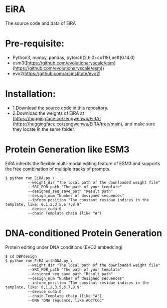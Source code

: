# EiRA
The source code and data of EiRA

# Pre-requisite:
- Python3, numpy, pandas, pytorch(2.6.0+cu118),peft(0.14.0)
- esm3([https://github.com/evolutionaryscale/esm](https://github.com/evolutionaryscale/esm))
- evo2(https://github.com/arcinstitute/evo2)

# Installation:
- 1.Download the source code in this repository.
- 2.Download the weights of EiRA at [https://huggingface.co/zengwenwu/EiRA](https://huggingface.co/zengwenwu/EiRA/tree/main), and make sure they locate in the same folder.

# Protein Generation like ESM3

EiRA inherits the flexible multi-modal editing feature of ESM3 and supports the free combination of multiple tracks of prompts.

 ```
 $ python run_EiRA.py \
           --weight_dir "The local path of the downloaded weight file"
           --SRC_PDB_path "The path of your template"
           --designed_seq_save_path "Result path"
           --design_num "Number of designed sequences"
           --inform_position "The constant residue indices in the template, like: 0,1,2,3,5,6,7,8,9"
           --device cuda:0
           --chain Template chain (like "A")
```

# DNA-conditioned Protein Generation
Protein editing under DNA conditions (EVO2 embedding)

 ```
 $ cd DBPdesign
 $ python run_EiRA_withDNA.py \
           --weight_dir "The local path of the downloaded weight file"
           --SRC_PDB_path "The path of your template"
           --designed_seq_save_path "Result path"
           --design_num "Number of designed sequences"
           --inform_position "The constant residue indices in the template, like: 0,1,2,3,5,6,7,8,9"
           --device cuda:0
           --chain Template chain (like "A")
           --DNA "DNA sequence, like AGCTCGC"
```
